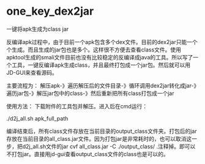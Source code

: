 # one_key_dex2jar
一键将apk生成为class jar

反编译apk过程中，由于目前一个apk包含多个dex文件。目前的dex2jar只能一个个生成。而且生成的jar包也是多个。这样很不方便去查看class文件。使用apktool生成的smali文件目前也没有比较稳定的反编译成java的工具。所以写了一个工具，一键反编译apk生成class，并且最终打包成一个jar包。然后就可以用JD-GUI来查看源码。

主要流程为：
解压apk-》遍历解压后的文件目录-》循环调用dex2jar转化成jar-》遍历jar包-》解压jar包中的class-》然后重新把所有class打包成一个jar

使用方法：
下载附件的工具包并解压。进入后在cmd运行：

./d2j_all.sh apk_full_path


编译结束后，所有class文件存放在当前目录的output_class文件夹。打包后的jar存放在当前目录的all_class.jar文件。因为打包jar是非常耗时的，也可以取消这一步，把d2j_all.sh文件的jar cvf all_class.jar -C ./output_class/ .注释掉。即可以不打包jar。直接用jd-gui查看output_class文件的class也是可以的。

